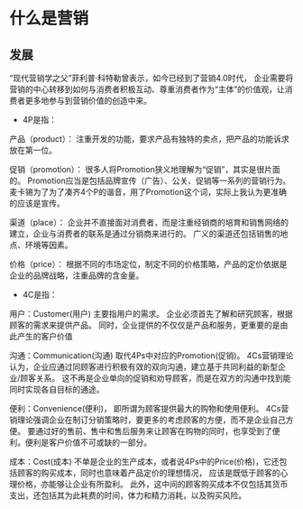 # 什么是营销


## 发展

“现代营销学之父”菲利普·科特勒曾表示，如今已经到了营销4.0时代，
企业需要将营销的中心转移到如何与消费者积极互动、尊重消费者作为“主体”的价值观，让消费者更多地参与到营销价值的创造中来。


* 4P是指：

产品（product）：
注重开发的功能，要求产品有独特的卖点，把产品的功能诉求放在第一位。

促销（promotion）：
很多人将Promotion狭义地理解为“促销”，其实是很片面的。
Promotion应当是包括品牌宣传（广告）、公关、促销等一系列的营销行为。
麦卡锡为了为了凑齐4个P的谐音，用了Promotion这个词，实际上我认为更准确的应该是宣传。

渠道（place）：
企业并不直接面对消费者，而是注重经销商的培育和销售网络的建立，企业与消费者的联系是通过分销商来进行的。
广义的渠道还包括销售的地点、环境等因素。

价格（price）：
根据不同的市场定位，制定不同的价格策略，产品的定价依据是企业的品牌战略，注重品牌的含金量。


* 4C是指：

用户：Customer(用户)
主要指用户的需求。
企业必须首先了解和研究顾客，根据顾客的需求来提供产品。
同时，企业提供的不仅仅是产品和服务，更重要的是由此产生的客户价值

沟通：Communication(沟通)
取代4Ps中对应的Promotion(促销)。
4Cs营销理论认为，企业应通过同顾客进行积极有效的双向沟通，建立基于共同利益的新型企业/顾客关系。
这不再是企业单向的促销和劝导顾客，而是在双方的沟通中找到能同时实现各自目标的通途。

便利：Convenience(便利)，
即所谓为顾客提供最大的购物和使用便利。
4Cs营销理论强调企业在制订分销策略时，要更多的考虑顾客的方便，而不是企业自己方便。
要通过好的售前、售中和售后服务来让顾客在购物的同时，也享受到了便利。便利是客户价值不可或缺的一部分。

成本：Cost(成本)
不单是企业的生产成本，或者说4Ps中的Price(价格)，它还包括顾客的购买成本，同时也意味着产品定价的理想情况，
应该是既低于顾客的心理价格，亦能够让企业有所盈利。
此外，这中间的顾客购买成本不仅包括其货币支出，还包括其为此耗费的时间，体力和精力消耗，以及购买风险。